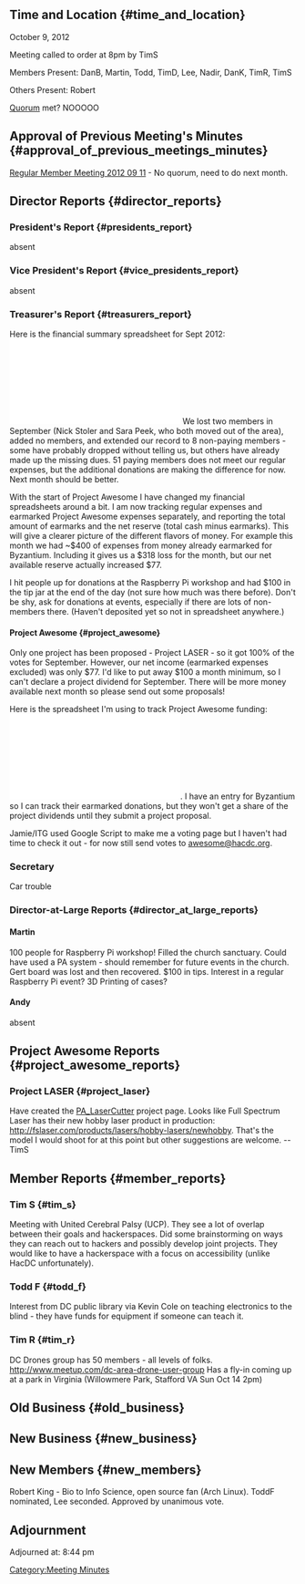 ## Time and Location {#time_and_location}

October 9, 2012

Meeting called to order at 8pm by TimS

Members Present: DanB, Martin, Todd, TimD, Lee, Nadir, DanK, TimR, TimS

Others Present: Robert

[Quorum](Quorum) met? NOOOOO

## Approval of Previous Meeting's Minutes {#approval_of_previous_meetings_minutes}

[Regular Member Meeting 2012 09
11](Regular_Member_Meeting_2012_09_11) - No quorum, need to
do next month.

## Director Reports {#director_reports}

### President's Report {#presidents_report}

absent

### Vice President's Report {#vice_presidents_report}

absent

### Treasurer's Report {#treasurers_report}

Here is the financial summary spreadsheet for Sept 2012:
![](HacDC_Financials_2012_09.pdf "HacDC_Financials_2012_09.pdf") We lost
two members in September (Nick Stoler and Sara Peek, who both moved out
of the area), added no members, and extended our record to 8 non-paying
members - some have probably dropped without telling us, but others have
already made up the missing dues. 51 paying members does not meet our
regular expenses, but the additional donations are making the difference
for now. Next month should be better.

With the start of Project Awesome I have changed my financial
spreadsheets around a bit. I am now tracking regular expenses and
earmarked Project Awesome expenses separately, and reporting the total
amount of earmarks and the net reserve (total cash minus earmarks). This
will give a clearer picture of the different flavors of money. For
example this month we had \~\$400 of expenses from money already
earmarked for Byzantium. Including it gives us a \$318 loss for the
month, but our net available reserve actually increased \$77.

I hit people up for donations at the Raspberry Pi workshop and had \$100
in the tip jar at the end of the day (not sure how much was there
before). Don't be shy, ask for donations at events, especially if there
are lots of non-members there. (Haven't deposited yet so not in
spreadsheet anywhere.)

#### Project Awesome {#project_awesome}

Only one project has been proposed - Project LASER - so it got 100% of
the votes for September. However, our net income (earmarked expenses
excluded) was only \$77. I'd like to put away \$100 a month minimum, so
I can't declare a project dividend for September. There will be more
money available next month so please send out some proposals!

Here is the spreadsheet I'm using to track Project Awesome funding:
![](HacDC_PA_Projects-2012_09.pdf "HacDC_PA_Projects-2012_09.pdf"). I
have an entry for Byzantium so I can track their earmarked donations,
but they won't get a share of the project dividends until they submit a
project proposal.

Jamie/ITG used Google Script to make me a voting page but I haven't had
time to check it out - for now still send votes to awesome@hacdc.org.

### Secretary

Car trouble

### Director-at-Large Reports {#director_at_large_reports}

#### Martin

100 people for Raspberry Pi workshop! Filled the church sanctuary. Could
have used a PA system - should remember for future events in the church.
Gert board was lost and then recovered. \$100 in tips. Interest in a
regular Raspberry Pi event? 3D Printing of cases?

#### Andy

absent

## Project Awesome Reports {#project_awesome_reports}

### Project LASER {#project_laser}

Have created the [PA_LaserCutter](PA_LaserCutter) project
page. Looks like Full Spectrum Laser has their new hobby laser product
in production:
<http://fslaser.com/products/lasers/hobby-lasers/newhobby>. That's the
model I would shoot for at this point but other suggestions are welcome.
--TimS

## Member Reports {#member_reports}

### Tim S {#tim_s}

Meeting with United Cerebral Palsy (UCP). They see a lot of overlap
between their goals and hackerspaces. Did some brainstorming on ways
they can reach out to hackers and possibly develop joint projects. They
would like to have a hackerspace with a focus on accessibility (unlike
HacDC unfortunately).

### Todd F {#todd_f}

Interest from DC public library via Kevin Cole on teaching electronics
to the blind - they have funds for equipment if someone can teach it.

### Tim R {#tim_r}

DC Drones group has 50 members - all levels of folks.
<http://www.meetup.com/dc-area-drone-user-group> Has a fly-in coming up
at a park in Virginia (Willowmere Park, Stafford VA Sun Oct 14 2pm)

## Old Business {#old_business}

## New Business {#new_business}

## New Members {#new_members}

Robert King - Bio to Info Science, open source fan (Arch Linux). ToddF
nominated, Lee seconded. Approved by unanimous vote.

## Adjournment

Adjourned at: 8:44 pm

[Category:Meeting Minutes](Category:Meeting_Minutes)

